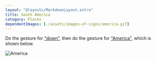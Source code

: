 ```yaml
---
layout: "@layouts/MarkdownLayout.astro"
title: South America
category: Places
dependentImages: [./assets/images-of-signs/america.gif]
---
```


Do the gesture for ["down"](./down-direction),
then do the gesture for ["America"](../america),
which is shown below.

![America](@signs/america.gif)
